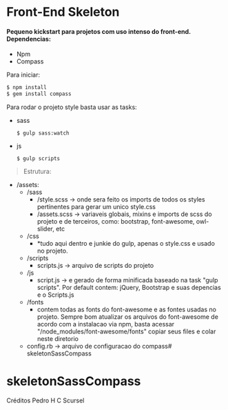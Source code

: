# Front-End Skeleton
#### Pequeno kickstart para projetos com uso intenso do front-end. Dependencias:

  - Npm
  - Compass

Para iniciar: 
```sh
$ npm install
$ gem install compass
```
Para rodar o projeto style basta usar as tasks: 

- sass 
    
    ```
    $ gulp sass:watch
    ```
    
- js 

    ```
    $ gulp scripts
    ```
    
>Estrutura: 

* /assets:
    * /sass
	    * /style.scss -> onde sera feito os imports de todos os styles pertinentes para gerar um unico style.css
	    * /assets.scss -> variaveis globais, mixins e imports de scss do projeto e de terceiros, como: bootstrap, font-awesome, owl-slider, etc
    * /css
		* *tudo aqui dentro e junkie do gulp, apenas o style.css e usado no projeto.
	* /scripts
		* scripts.js -> arquivo de scripts do projeto
	* /js
		* script.js -> e gerado de forma minificada baseado na task "gulp scripts". Por default contem: jQuery, Bootstrap e suas depencias e o Scripts.js
	* /fonts
		* contem todas as fonts do font-awesome e as fontes usadas no projeto. Sempre bom atualizar os arquivos do font-awesome de acordo com a instalacao via npm, basta acessar "/node_modules/font-awesome/fonts" copiar seus files e colar neste diretorio
	* config.rb -> arquivo de configuracao do compass# skeletonSassCompass
# skeletonSassCompass

Créditos Pedro H C Scursel
